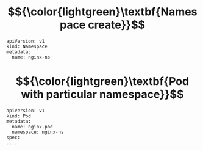 # $${\color{lightgreen}\textbf{Namespace create}}$$
```
apiVersion: v1
kind: Namespace
metadata:
  name: nginx-ns
```
# $${\color{lightgreen}\textbf{Pod with particular namespace}}$$

```
apiVersion: v1
kind: Pod
metadata:
  name: nginx-pod
  namespace: nginx-ns
spec:
....
```
